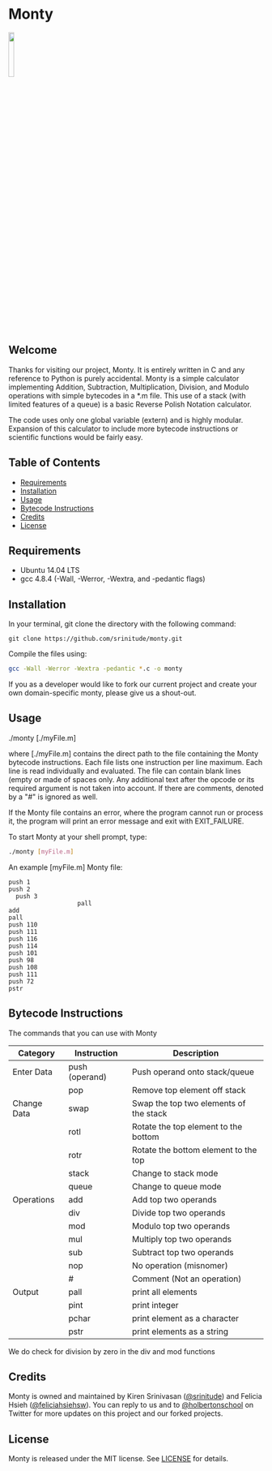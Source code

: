 # Monty

<img src="https://media.giphy.com/media/usCPmkFoSWcZW/giphy.gif" style="height:15%;width:15%" />

## Welcome
Thanks for visiting our project, Monty. It is entirely written in C and any reference to Python is purely accidental. Monty is a simple calculator implementing Addition, Subtraction, Multiplication, Division, and Modulo operations with simple bytecodes in a *.m file. This use of a stack (with limited features of a queue) is a basic Reverse Polish Notation calculator.

The code uses only one global variable (extern) and is highly modular. Expansion of this calculator to include more bytecode instructions or scientific functions would be fairly easy.

## Table of Contents
* [Requirements](#requirements)
* [Installation](#installation)
* [Usage](#usage)
* [Bytecode Instructions](#bytecode-instructions)
* [Credits](#credits)
* [License](#license)

## Requirements
* Ubuntu 14.04 LTS
* gcc 4.8.4 (-Wall, -Werror, -Wextra, and -pedantic flags)

## Installation
In your terminal, git clone the directory with the following command:
```
git clone https://github.com/srinitude/monty.git
```

Compile the files using:

```sh
gcc -Wall -Werror -Wextra -pedantic *.c -o monty
```

If you as a developer would like to fork our current project and create your own domain-specific monty, please give us a shout-out.

## Usage
./monty [./myFile.m]

where [./myFile.m] contains the direct path to the file containing the Monty bytecode instructions. Each file lists one instruction per line maximum. Each line is read individually and evaluated. The file can contain blank lines (empty or made of spaces only. Any additional text after the opcode or its required argument is not taken into account. If there are comments, denoted by a "#" is ignored as well.

If the Monty file contains an error, where the program cannot run or process it, the program will print an error message and exit with EXIT_FAILURE.

To start Monty at your shell prompt, type:
```sh
./monty [myFile.m]
```

An example [myFile.m] Monty file:
```push 0
push 1
push 2
  push 3
                   pall
add
pall
push 110
push 111
push 116
push 114
push 101
push 98
push 108
push 111
push 72
pstr

```

## Bytecode Instructions
The commands that you can use with Monty

| Category    | Instruction    | Description                            |
|-------------|----------------|----------------------------------------|
| Enter Data  | push (operand) | Push operand onto stack/queue          |
|             | pop            | Remove top element off stack           |
| Change Data | swap           | Swap the top two elements of the stack |
|             | rotl           | Rotate the top element to the bottom   |
|             | rotr           | Rotate the bottom element to the top   |
|             | stack          | Change to stack mode                   |
|             | queue          | Change to queue mode                   |
| Operations  | add            | Add top two operands                   |
|             | div            | Divide top two operands                |
|             | mod            | Modulo top two operands                |
|             | mul            | Multiply top two operands              |
|             | sub            | Subtract top two operands              |
|             | nop            | No operation (misnomer)                |
|             | #              | Comment (Not an operation)             |
| Output      | pall           | print all elements                     |
|             | pint           | print integer                          |
|             | pchar          | print element as a character           |
|             | pstr           | print elements as a string             |

We do check for division by zero in the div and mod functions

## Credits
Monty is owned and maintained by Kiren Srinivasan ([@srinitude](https://twitter.com/srinitude)) and Felicia Hsieh ([@feliciahsiehsw](https://twitter.com/feliciahsiehsw)). You can reply to us and to [@holbertonschool](https://twitter.com/holbertonschool) on Twitter for more updates on this project and our forked projects.

## License
Monty is released under the MIT license. See [LICENSE](https://github.com/srinitude/monty/blob/master/LICENSE) for details.